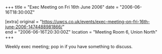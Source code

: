 +++
title = "Exec Meeting on Fri 16th June 2006"
date = "2006-06-16T18:30:00Z"

[extra]
original = "https://uwcs.co.uk/events/exec-meeting-on-fri-16th-june-2006-1474488981866/"    
end = "2006-06-16T20:30:00Z"
location = "Meeting Room 6, Union North"
+++

Weekly exec meeting; pop in if you have something to discuss.

